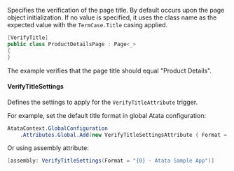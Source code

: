 Specifies the verification of the page title. By default occurs upon the page object initialization. If no value is specified, it uses the class name as the expected value with the `TermCase.Title` casing applied.

```cs
[VerifyTitle]
public class ProductDetailsPage : Page<_> 
{
}
```

The example verifies that the page title should equal "Product Details".

#### VerifyTitleSettings
Defines the settings to apply for the `VerifyTitleAttribute` trigger.

For example, set the default title format in global Atata configuration:

```cs
AtataContext.GlobalConfiguration
    .Attributes.Global.Add(new VerifyTitleSettingsAttribute { Format = "{0} - Atata Sample App" });
```

Or using assembly attribute:

```cs
[assembly: VerifyTitleSettings(Format = "{0} - Atata Sample App")]
```